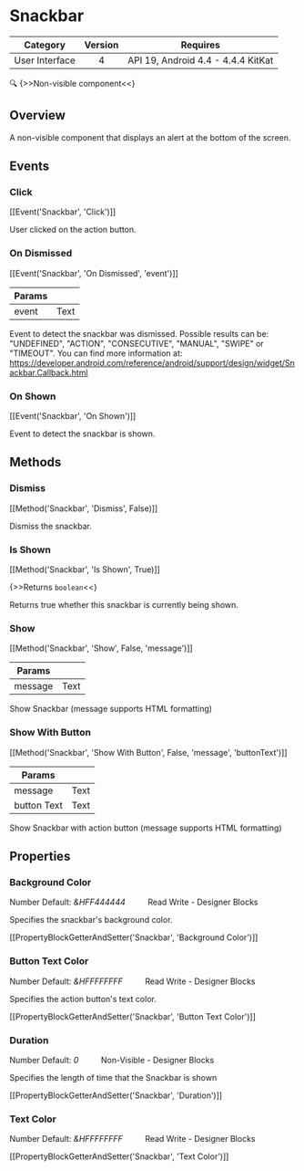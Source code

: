 # Snackbar

| Category | Version | Requires |
|:--------:|:-------:|:--------:|
|User Interface|4|API 19, Android 4.4 - 4.4.4 KitKat|

:mag: {>>Non-visible component<<}

## Overview

A non-visible component that displays an alert at the bottom of the screen.

## Events

### Click

[[Event('Snackbar', 'Click')]]

User clicked on the action button.

### On Dismissed

[[Event('Snackbar', 'On Dismissed', 'event')]]

| Params | []() |
|--------|------|
|event|Text|


Event to detect the snackbar was dismissed. Possible results can be: "UNDEFINED", "ACTION", "CONSECUTIVE", "MANUAL", "SWIPE" or "TIMEOUT". You can find more information at: https://developer.android.com/reference/android/support/design/widget/Snackbar.Callback.html

### On Shown

[[Event('Snackbar', 'On Shown')]]

Event to detect the snackbar is shown.

## Methods

### Dismiss

[[Method('Snackbar', 'Dismiss', False)]]

Dismiss the snackbar.

### Is Shown

[[Method('Snackbar', 'Is Shown', True)]]

{>>Returns `boolean`<<}

Returns true whether this snackbar is currently being shown.

### Show

[[Method('Snackbar', 'Show', False, 'message')]]

| Params | []() |
|--------|------|
|message|Text|


Show Snackbar (message supports HTML formatting)

### Show With Button

[[Method('Snackbar', 'Show With Button', False, 'message', 'buttonText')]]

| Params | []() |
|--------|------|
|message|Text|
|button Text|Text|


Show Snackbar with action button (message supports HTML formatting)

## Properties

### Background Color

<span class="chip chip-number">Number</span> <span class="chip chip-number">Default: <i>&HFF444444</i></span>&nbsp;&nbsp;&nbsp;&nbsp;&nbsp;&nbsp;&nbsp;&nbsp;&nbsp;&nbsp;<span class="chip chip-rw">Read</span> <span class="chip chip-rw">Write</span> - <span class="chip chip-bd">Designer</span> <span class="chip chip-bd">Blocks</span> 

Specifies the snackbar's background color.

[[PropertyBlockGetterAndSetter('Snackbar', 'Background Color')]]

### Button Text Color

<span class="chip chip-number">Number</span> <span class="chip chip-number">Default: <i>&HFFFFFFFF</i></span>&nbsp;&nbsp;&nbsp;&nbsp;&nbsp;&nbsp;&nbsp;&nbsp;&nbsp;&nbsp;<span class="chip chip-rw">Read</span> <span class="chip chip-rw">Write</span> - <span class="chip chip-bd">Designer</span> <span class="chip chip-bd">Blocks</span> 

Specifies the action button's text color.

[[PropertyBlockGetterAndSetter('Snackbar', 'Button Text Color')]]

### Duration

<span class="chip chip-number">Number</span> <span class="chip chip-number">Default: <i>0</i></span>&nbsp;&nbsp;&nbsp;&nbsp;&nbsp;&nbsp;&nbsp;&nbsp;&nbsp;&nbsp;<span class="chip chip-rw">Non-Visible</span> - <span class="chip chip-bd">Designer</span> <span class="chip chip-bd">Blocks</span> 

Specifies the length of time that the Snackbar is shown

[[PropertyBlockGetterAndSetter('Snackbar', 'Duration')]]

### Text Color

<span class="chip chip-number">Number</span> <span class="chip chip-number">Default: <i>&HFFFFFFFF</i></span>&nbsp;&nbsp;&nbsp;&nbsp;&nbsp;&nbsp;&nbsp;&nbsp;&nbsp;&nbsp;<span class="chip chip-rw">Read</span> <span class="chip chip-rw">Write</span> - <span class="chip chip-bd">Designer</span> <span class="chip chip-bd">Blocks</span> 

[[PropertyBlockGetterAndSetter('Snackbar', 'Text Color')]]